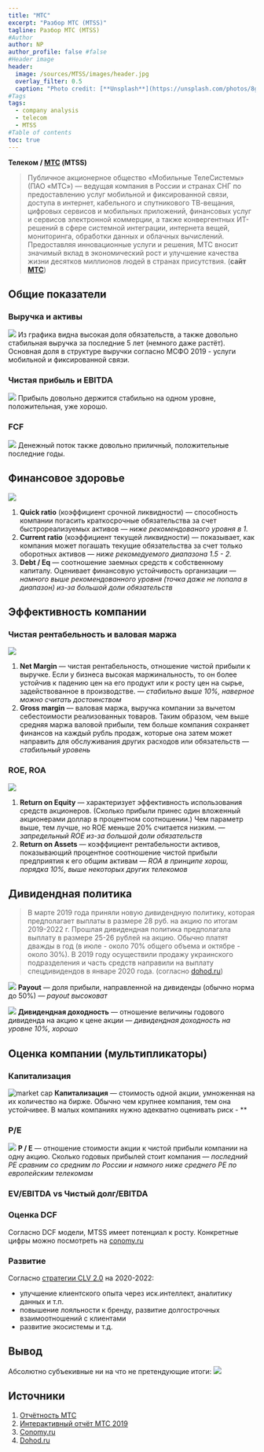 ```yaml
---
title: "МТС"
excerpt: "Разбор МТС (MTSS)"
tagline: Разбор МТС (MTSS)
#Author
author: NP
author_profile: false #false
#Header image
header:
  image: /sources/MTSS/images/header.jpg
  overlay_filter: 0.5
  caption: "Photo credit: [**Unsplash**](https://unsplash.com/photos/8gWEAAXJjtI)"
#Tags
tags:
  - company analysis
  - telecom
  - MTSS
#Table of contents
toc: true
---
```


**Телеком / [МТС](https://moskva.mts.ru/about/investoram-i-akcioneram/korporativnoe-upravlenie/raskritie-informacii/godovaya-otchetnost) (MTSS)**

> Публичное акционерное общество «Мобильные ТелеСистемы» (ПАО «МТС») — ведущая компания в России и странах СНГ по предоставлению услуг мобильной и фиксированной связи, доступа в интернет, кабельного и спутникового ТВ-вещания, цифровых сервисов и мобильных приложений, финансовых услуг и сервисов электронной коммерции, а также конвергентных ИТ-решений в сфере системной интеграции, интернета вещей, мониторинга, обработки данных и облачных вычислений. Предоставляя инновационные услуги и решения, МТС вносит значимый вклад в экономический рост и улучшение качества жизни десятков миллионов людей в странах присутствия. (**сайт  [МТС](https://moskva.mts.ru/about/informaciya-o-mts/mts-v-rossii-i-v-mire/o-kompanii/informaciya-o-mts)**)


## Общие показатели

### Выручка и активы

![](../sources/MTSS/images/1_assets.png)
Из графика видна высокая доля обязательств, а также довольно стабильная выручка за последние 5 лет (немного даже растёт). 
Основная доля в структуре выручки согласно МСФО 2019 - услуги мобильной и фиксированной связи.

### Чистая прибыль и EBITDA
![](../sources/MTSS/images/2_net_profit.png)
Прибыль довольно держится стабильно на одном уровне, положительная, уже хорошо.

### FCF
![](../sources/MTSS/images/fcf.png)
Денежный поток также довольно приличный, положительные последние годы.

## Финансовое здоровье
![](../sources/MTSS/images/3_fin_health.png)
1. **Quick ratio** (коэффициент срочной ликвидности) — cпособность компании погасить краткосрочные обязательства за счет быстрореализуемых активов — *ниже рекомендованого уровня в 1.*
1. **Current ratio** (коэффициент текущей ликвидности) — показывает, как компания может погашать текущие обязательства за счет только оборотных активов — *ниже рекомедуемого диапазона 1.5 - 2.*
1. **Debt / Eq** — соотношение заемных средств к собственному капиталу. Оценивает финансовую устойчивость организации — *намного выше рекомендованного уровня (точка даже не попала в диапазон) из-за большой доли обязательств*

## Эффективность компании

### Чистая рентабельность и валовая маржа
![](../sources/MTSS/images/4_net_margin.png)
1. **Net Margin** — чистая рентабельность, отношение чистой прибыли к выручке. Если у бизнеса высокая маржинальность, то он более устойчив к падению цен на его продукт или к росту цен на сырье, задействованное в производстве. — *стабильно выше 10%, наверное можно считать достоинством*
1. **Gross margin** — валовая маржа, выручка компании за вычетом себестоимости реализованных товаров. Таким образом, чем выше средняя маржа валовой прибыли, тем больше компания сохраняет финансов на каждый рубль продаж, которые она затем может направить для обслуживания других расходов или обязательств — *стабильный уровень*

### ROE, ROA
![](../sources/MTSS/images/5_ROE_ROA.png)
1. **Return on Equity** — характеризует эффективность использования средств акционеров. (Сколько прибыли принес один вложенный акционерами доллар в процентном соотношении.) Чем параметр выше, тем лучше, но ROE меньше 20% считается низким. — *запредельный ROE из-за большой доли обязательств*
1. **Return on Assets** — коэффициент рентабельности активов, показывающий процентное соотношение чистой прибыли предприятия к его общим активам — *ROA в принципе хорош, порядка 10%, выше некоторых других телекомов*

## Дивидендная политика
> В марте 2019 года приняли новую дивидендную политику, которая предполагает выплаты в размере 28 руб. на акцию по итогам 2019-2022 г. Прошлая дивидендная политика предполагала выплату в размере 25-26 рублей на акцию. Обычно платят дважды в год (в июле - около 70% общего объема и октябре - около 30%). В 2019 году осуществили продажу украинского подразделения и часть средств направили на выплату спецдивидендов в январе 2020 года. (согласно [dohod.ru](https://www.dohod.ru/ik/analytics/dividend/mtss))

![](../sources/MTSS/images/6_payout.png)
**Payout** — доля прибыли, направленной на дивиденды (обычно норма до 50%) — *payout высоковат*

![](../sources/MTSS/images/7_dividend_share_percent.png)
**Дивидендная доходность** — отношение величины годового дивиденда на акцию к цене акции — *дивидендная доходность на уровне 10%, хорошо*

## Оценка компании (мультипликаторы)

### Капитализация
![market cap](../sources/MTSS/images/8_capitalization.png)
**Капитализация** — стоимость одной акции, умноженная на их количество на бирже. Обычно чем крупнее компания, тем она устойчивее. В малых компаниях нужно адекватно оценивать риск - **

### P/E
![](../sources/MTSS/images/9_PE.png)
**P / E** — отношение стоимости акции к чистой прибыли компании на одну акцию. Сколько годовых прибылей стоит компания — *последний PE сравним со средним по России и намного ниже среднего PE по европейским телекомам*


### EV/EBITDA vs Чистый долг/EBITDA


### Оценка DCF
Согласно DCF модели, MTSS имеет потенциал к росту. Конкретные цифры можно посмотреть на [conomy.ru](https://www.conomy.ru/emitent/mts-mobilnye-telesistemy/page-templates/3265/7026)

### Развитие
Согласно [стратегии CLV 2.0](https://moskva.mts.ru/about/informaciya-o-mts/mts-v-rossii-i-v-mire/o-kompanii/missiya-i-strategiya) на 2020-2022:

* улучшение клиентского опыта через иск.интеллект, аналитику данных и т.п.
* повышение лояльности к бренду, развитие долгострочных взаимоотношений с клиентами
* развитие экосистемы и т.д.

## Вывод
Абсолютно субъекивные ни на что не претендующие итоги:
![](../sources/MTSS/images/11_solve.png)


## Источники
1. [Отчётность МТС](https://moskva.mts.ru/about/investoram-i-akcioneram/korporativnoe-upravlenie/raskritie-informacii/godovaya-otchetnost)
1. [Интерактивный отчёт МТС 2019](http://ar2019.mts.ru/ru)
1. [Conomy.ru](https://www.conomy.ru/emitent/mts-mobilnye-telesistemy)
1. [Dohod.ru](https://www.dohod.ru/ik/analytics/dividend/mtss)